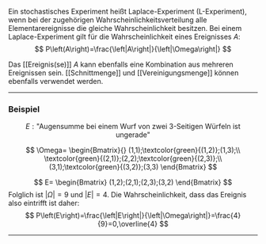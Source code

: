 Ein stochastisches Experiment heißt Laplace-Experiment (L-Experiment), wenn bei der zugehörigen Wahrscheinlichkeitsverteilung alle Elementarereignisse die gleiche Wahrscheinlichkeit besitzen.
Bei einem Laplace-Experiment gilt für die Wahrscheinlichkeit eines Ereignisses $A$:
$$
P\left(A\right)=\frac{\left|A\right|}{\left|\Omega\right|}
$$

Das [[Ereignis(se)]] $A$ kann ebenfalls eine Kombination aus mehreren Ereignissen sein. [[Schnittmenge]] und [[Vereinigungsmenge]] können ebenfalls verwendet werden.

---
### Beispiel
$$
E:\text{"Augensumme bei einem Wurf von zwei 3-Seitigen Würfeln ist ungerade"}
$$

$$
\Omega=
\begin{Bmatrix}{}
	(1,1);\textcolor{green}{(1,2)};(1,3);\\
	\textcolor{green}{(2,1)};(2,2);\textcolor{green}{(2,3)};\\
	(3,1);\textcolor{green}{(3,2)};(3,3)
\end{Bmatrix}
$$

$$
E=
\begin{Bmatrix}
	(1,2);(2,1);(2,3);(3,2)
\end{Bmatrix}
$$
Folglich ist $\left|\Omega\right|=9$ und $\left|E\right|=4$. Die Wahrscheinlichkeit, dass das Ereignis also eintrifft ist daher:
$$
P\left(E\right)=\frac{\left|E\right|}{\left|\Omega\right|}=\frac{4}{9}=0,\overline{4}
$$

---
